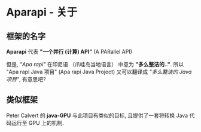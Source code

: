 # Aparapi - 关于

## 框架的名字

**Aparapi** 代表 **"一个并行 (计算) API"** (A PARallel API)

但是, *"Apa rapi"* 在印尼语 （爪哇岛当地语言） 中意为 **"多么整洁的.."**. 所以 "Apa rapi Java 项目" (Apa rapi Java Project) 又可以翻译成 *"多么整洁的 Java 项目"*, 有意思吧?

## 类似框架

Peter Calvert 的 **java-GPU** 与此项目有类似的目标, 且提供了一套将转换 Java 代码运行至 GPU 上的机制.